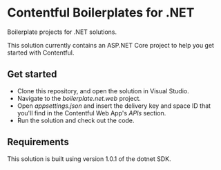 # Contentful Boilerplates for .NET

Boilerplate projects for .NET solutions.

This solution currently contains an ASP.NET Core project to help you get started with Contentful.

## Get started

- Clone this repository, and open the solution in Visual Studio.
- Navigate to the _boilerplate.net.web_ project.
- Open _appsettings.json_ and insert the delivery key and space ID that you'll find in the Contentful Web App's _APIs_ section.
- Run the solution and check out the code.

## Requirements

This solution is built using version 1.0.1 of the dotnet SDK.
